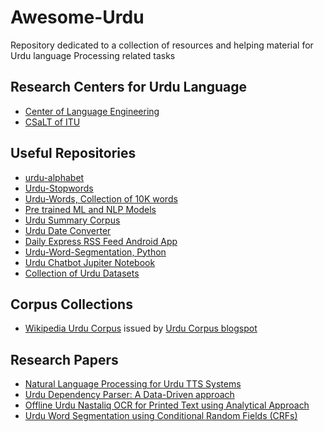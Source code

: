 # Awesome-Urdu
Repository dedicated to a collection of resources and helping material for Urdu language Processing related tasks


## Research Centers for Urdu Language
* [Center of Language Engineering](http://www.cle.org.pk/)
* [CSaLT of ITU](http://csalt.itu.edu.pk)


## Useful Repositories
 * [urdu-alphabet](https://github.com/urduhack/urdu-alphabet)
 * [Urdu-Stopwords](https://github.com/urduhack/urdu-stopwords)
 * [Urdu-Words, Collection of 10K words](https://github.com/urduhack/urdu-words)
 * [Pre trained ML and NLP Models](https://github.com/urduhack/models)
 * [Urdu Summary Corpus](https://github.com/humsha/USCorpus)
 * [Urdu Date Converter](https://github.com/Shah-Abdul/UrduDateConverter)
 * [Daily Express RSS Feed Android App](https://github.com/ameerhamza6733/ExpressDailyRssFeeds)
 * [Urdu-Word-Segmentation, Python](https://github.com/harisbinzia/Urdu-Word-Segmentation)
 * [Urdu Chatbot Jupiter Notebook](https://github.com/sirmadhashmi/ChatBot-Urdu-Example/blob/master/ChatBotUrdu.ipynb)
 * [Collection of Urdu Datasets](https://github.com/mirfan899/Urdu)
 
 ## Corpus Collections
 * [Wikipedia Urdu Corpus](https://www.dropbox.com/s/qoica0zhef8qzt3/wikipedia-urdu-20160407.rar) issued by [Urdu Corpus blogspot](http://urdu-corpus.blogspot.com/)
 
## Research Papers
 * [Natural Language Processing for Urdu TTS Systems](http://www.cle.org.pk/Publication/papers/2002/NLP_for_urdu_TTS.pdf)
 * [Urdu Dependency Parser: A Data-Driven approach](https://pdfs.semanticscholar.org/9ed2/3f6c65a73a8c5177acd200931f2879c915b6.pdf)
 * [Offline Urdu Nastaliq OCR for Printed Text using Analytical Approach](http://www.cle.org.pk/Publication/theses/2013/danish-thesis.pdf)
 * [Urdu Word Segmentation using Conditional Random Fields (CRFs)](http://aclweb.org/anthology/C18-1217)
